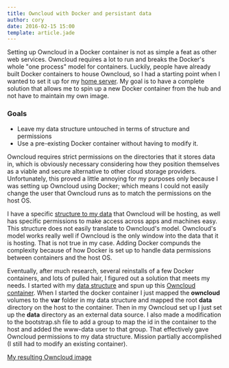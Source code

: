 ```yaml
---
title: Owncloud with Docker and persistant data
author: cory
date: 2016-02-15 15:00
template: article.jade
---
```


Setting up Owncloud in a Docker container is not as simple a feat as other web services. Owncloud requires a lot to run and breaks the Docker's whole "one process" model for containers. Luckily, people have already built Docker containers to house Owncloud, so I had a starting point when I wanted to set it up for my [home server](../building-a-cheap-power-friendly-home-server-part1). My goal is to have a complete solution that allows me to spin up a new Docker container from the hub and not have to maintain my own image.

<span class="more"></span>

### Goals
*  Leave my data structure untouched in terms of structure and permissions
*  Use a pre-existing Docker container without having to modify it.

Owncloud requires strict permissions on the directories that it stores data in, which is obviously necessary considering how they position themselves as a viable and secure alternative to other cloud storage providers. Unfortunately, this proved a little annoying for my purposes only because I was setting up Owncloud using Docker; which means I could not easily change the user that Owncloud runs as to match the permissions on the host OS.

I have a specific [structure to my data](../building-a-cheap-power-friendly-home-server-part2) that Owncloud will be hosting, as well has specific permissions to make access across apps and machines easy. This structure does not easily translate to Owncloud's model. Owncloud's model works really well if Owncloud is the only window into the data that it is hosting. That is not true in my case. Adding Docker compunds the complexity because of how Docker is set up to handle data permissions between containers and the host OS. 

Eventually, after much research, several reinstalls of a few Docker containers, and lots of pulled hair, I figured out a solution that meets my needs. I started with my [data structure](../building-a-cheap-power-friendly-home-server-part2) and spun up this [Owncloud container](https://github.com/jchaney/owncloud). When I started the docker container I just mapped the **owncloud** volumes to the **var** folder in my data structure and mapped the root **data** directory on the host to the container. Then in my Owncloud set up I just set up the **data** directory as an external data source. I also made a modification to the bootstrap.sh file to add a group to map the id in the container to the host and added the www-data user to that group. That effectively gave Owncloud permissions to my data structure. Mission partially accomplished (I still had to modify an existing container).

[My resulting Owncloud image](https://github.com/coryrwest/owncloud)